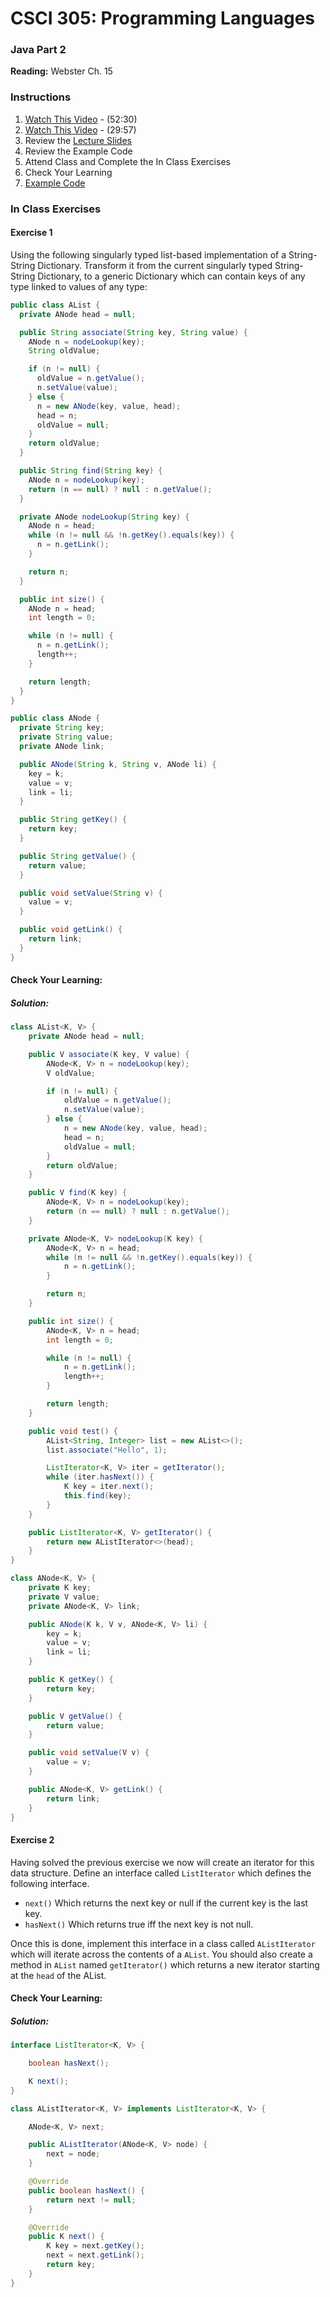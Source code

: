 # CSCI 305: Programming Languages

### Java Part 2

**Reading:** Webster Ch. 15

### Instructions
1. [Watch This Video](https://youtu.be/jsw5yD_AgrI) - (52:30)
2. [Watch This Video](https://youtu.be/KR_4yrxNV0E) - (29:57)
3. Review the [Lecture Slides](slides/Lecture28.pdf)
4. Review the Example Code
5. Attend Class and Complete the In Class Exercises
6. Check Your Learning
7. [Example Code](https://github.com/CSCI305/csci305-java-examples/tree/master/src/main/java/csci305/examples/java2)

### In Class Exercises

#### Exercise 1

Using the following singularly typed list-based implementation of a String-String Dictionary. Transform it from the current singularly typed String-String Dictionary, to a generic Dictionary which can contain keys of any type linked to values of any type:

```java
public class AList {
  private ANode head = null;

  public String associate(String key, String value) {
    ANode n = nodeLookup(key);
    String oldValue;

    if (n != null) {
      oldValue = n.getValue();
      n.setValue(value);
    } else {
      n = new ANode(key, value, head);
      head = n;
      oldValue = null;
    }
    return oldValue;
  }

  public String find(String key) {
    ANode n = nodeLookup(key);
    return (n == null) ? null : n.getValue();
  }

  private ANode nodeLookup(String key) {
    ANode n = head;
    while (n != null && !n.getKey().equals(key)) {
      n = n.getLink();
    }

    return n;
  }

  public int size() {
    ANode n = head;
    int length = 0;

    while (n != null) {
      n = n.getLink();
      length++;
    }

    return length;
  }
}

public class ANode {
  private String key;
  private String value;
  private ANode link;

  public ANode(String k, String v, ANode li) {
    key = k;
    value = v;
    link = li;
  }

  public String getKey() {
    return key;
  }

  public String getValue() {
    return value;
  }

  public void setValue(String v) {
    value = v;
  }

  public void getLink() {
    return link;
  }
}
```

#### Check Your Learning:

##### Solution:

```java
class AList<K, V> {
    private ANode head = null;

    public V associate(K key, V value) {
        ANode<K, V> n = nodeLookup(key);
        V oldValue;

        if (n != null) {
            oldValue = n.getValue();
            n.setValue(value);
        } else {
            n = new ANode(key, value, head);
            head = n;
            oldValue = null;
        }
        return oldValue;
    }

    public V find(K key) {
        ANode<K, V> n = nodeLookup(key);
        return (n == null) ? null : n.getValue();
    }

    private ANode<K, V> nodeLookup(K key) {
        ANode<K, V> n = head;
        while (n != null && !n.getKey().equals(key)) {
            n = n.getLink();
        }

        return n;
    }

    public int size() {
        ANode<K, V> n = head;
        int length = 0;

        while (n != null) {
            n = n.getLink();
            length++;
        }

        return length;
    }

    public void test() {
        AList<String, Integer> list = new AList<>();
        list.associate("Hello", 1);

        ListIterator<K, V> iter = getIterator();
        while (iter.hasNext()) {
            K key = iter.next();
            this.find(key);
        }
    }

    public ListIterator<K, V> getIterator() {
        return new AListIterator<>(head);
    }
}

class ANode<K, V> {
    private K key;
    private V value;
    private ANode<K, V> link;

    public ANode(K k, V v, ANode<K, V> li) {
        key = k;
        value = v;
        link = li;
    }

    public K getKey() {
        return key;
    }

    public V getValue() {
        return value;
    }

    public void setValue(V v) {
        value = v;
    }

    public ANode<K, V> getLink() {
        return link;
    }
}
```

#### Exercise 2

Having solved the previous exercise we now will create an iterator for this data structure. Define an interface called `ListIterator` which defines the following interface.

* `next()` Which returns the next key or null if the current key is the last key.
* `hasNext()` Which returns true iff the next key is not null.

Once this is done, implement this interface in a class called `AListIterator` which will iterate across the contents of a `AList`. You should also create a method in `AList` named `getIterator()` which returns a new iterator starting at the `head` of the AList.

#### Check Your Learning:

##### Solution:
```java
interface ListIterator<K, V> {

    boolean hasNext();

    K next();
}

class AListIterator<K, V> implements ListIterator<K, V> {

    ANode<K, V> next;

    public AListIterator(ANode<K, V> node) {
        next = node;
    }

    @Override
    public boolean hasNext() {
        return next != null;
    }

    @Override
    public K next() {
        K key = next.getKey();
        next = next.getLink();
        return key;
    }
}
```
